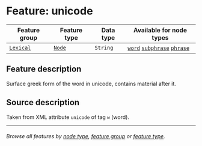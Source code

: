 # Feature: unicode

Feature group | Feature type | Data type | Available for node types
---  | --- | --- | ---
[`Lexical`](home.md#lexical-features) | [`Node`](featuresbyfeaturetype.md#node-features) | `String`  | [`word`](featuresbynodetype.md#word-nodes) [`subphrase`](featuresbynodetype.md#subphrase-nodes) [`phrase`](featuresbynodetype.md#phrase-nodes)

## Feature description

Surface greek form of the word in unicode, contains material after it.

## Source description

Taken from XML attribute `unicode` of tag `w` (word).

---
###### *Browse all features by [node type](featuresbynodetype.md#readme), [feature group](featuresbygroup.md#readme) or [feature type](featuresbyfeaturetype.md#readme).*
